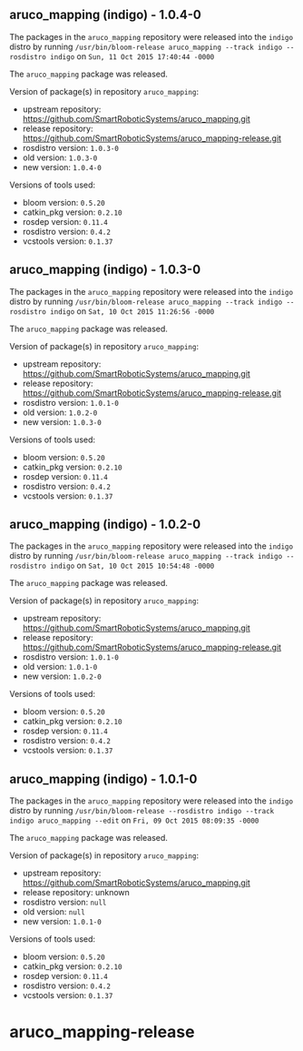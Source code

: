 ## aruco_mapping (indigo) - 1.0.4-0

The packages in the `aruco_mapping` repository were released into the `indigo` distro by running `/usr/bin/bloom-release aruco_mapping --track indigo --rosdistro indigo` on `Sun, 11 Oct 2015 17:40:44 -0000`

The `aruco_mapping` package was released.

Version of package(s) in repository `aruco_mapping`:
- upstream repository: https://github.com/SmartRoboticSystems/aruco_mapping.git
- release repository: https://github.com/SmartRoboticSystems/aruco_mapping-release.git
- rosdistro version: `1.0.3-0`
- old version: `1.0.3-0`
- new version: `1.0.4-0`

Versions of tools used:
- bloom version: `0.5.20`
- catkin_pkg version: `0.2.10`
- rosdep version: `0.11.4`
- rosdistro version: `0.4.2`
- vcstools version: `0.1.37`


## aruco_mapping (indigo) - 1.0.3-0

The packages in the `aruco_mapping` repository were released into the `indigo` distro by running `/usr/bin/bloom-release aruco_mapping --track indigo --rosdistro indigo` on `Sat, 10 Oct 2015 11:26:56 -0000`

The `aruco_mapping` package was released.

Version of package(s) in repository `aruco_mapping`:
- upstream repository: https://github.com/SmartRoboticSystems/aruco_mapping.git
- release repository: https://github.com/SmartRoboticSystems/aruco_mapping-release.git
- rosdistro version: `1.0.1-0`
- old version: `1.0.2-0`
- new version: `1.0.3-0`

Versions of tools used:
- bloom version: `0.5.20`
- catkin_pkg version: `0.2.10`
- rosdep version: `0.11.4`
- rosdistro version: `0.4.2`
- vcstools version: `0.1.37`


## aruco_mapping (indigo) - 1.0.2-0

The packages in the `aruco_mapping` repository were released into the `indigo` distro by running `/usr/bin/bloom-release aruco_mapping --track indigo --rosdistro indigo` on `Sat, 10 Oct 2015 10:54:48 -0000`

The `aruco_mapping` package was released.

Version of package(s) in repository `aruco_mapping`:
- upstream repository: https://github.com/SmartRoboticSystems/aruco_mapping.git
- release repository: https://github.com/SmartRoboticSystems/aruco_mapping-release.git
- rosdistro version: `1.0.1-0`
- old version: `1.0.1-0`
- new version: `1.0.2-0`

Versions of tools used:
- bloom version: `0.5.20`
- catkin_pkg version: `0.2.10`
- rosdep version: `0.11.4`
- rosdistro version: `0.4.2`
- vcstools version: `0.1.37`


## aruco_mapping (indigo) - 1.0.1-0

The packages in the `aruco_mapping` repository were released into the `indigo` distro by running `/usr/bin/bloom-release --rosdistro indigo --track indigo aruco_mapping --edit` on `Fri, 09 Oct 2015 08:09:35 -0000`

The `aruco_mapping` package was released.

Version of package(s) in repository `aruco_mapping`:
- upstream repository: https://github.com/SmartRoboticSystems/aruco_mapping.git
- release repository: unknown
- rosdistro version: `null`
- old version: `null`
- new version: `1.0.1-0`

Versions of tools used:
- bloom version: `0.5.20`
- catkin_pkg version: `0.2.10`
- rosdep version: `0.11.4`
- rosdistro version: `0.4.2`
- vcstools version: `0.1.37`


# aruco_mapping-release
